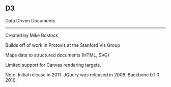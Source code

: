 ##  D3

Data Driven Documents

***

Created by Mike Bostock

Builds off of work in Protovis at the Stanford Vis Group

Maps data to structured documents (HTML, SVG)

Limited support for Canvas rendering targets.

Note:
Initial release in 2011.
JQuery was released in 2006.
Backbone 0.1.0 2010.
